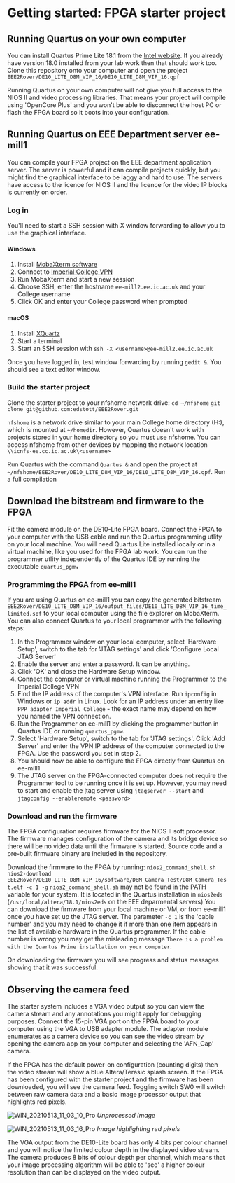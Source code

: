 # Getting started: FPGA starter project

  ## Running Quartus on your own computer
  
  You can install Quartus Prime Lite 18.1 from the [Intel website](https://www.intel.com/content/www/us/en/collections/products/fpga/software/downloads.html). If you already have version 18.0 installed from your lab work then that should work too. Clone this repository onto your computer and open the project `EEE2Rover/DE10_LITE_D8M_VIP_16/DE10_LITE_D8M_VIP_16.qpf`
  
  Running Quartus on your own computer will not give you full access to the NIOS II and video processing libraries. That means your project will compile using 'OpenCore Plus' and you won't be able to disconnect the host PC or flash the FPGA board so it boots into your configuration.
  
  ## Running Quartus on EEE Department server ee-mill1

  You can compile your FPGA project on the EEE department application server. The server is powerful and it can compile projects quickly, but you might find the graphical interface to be laggy and hard to use. The servers have access to the licence for NIOS II and the licence for the video IP blocks is currently on order.
 
   ### Log in
    
  You'll need to start a SSH session with X window forwarding to allow you to use the graphical interface.
      
   #### Windows
        
  1. Install [MobaXterm software](https://mobaxterm.mobatek.net/)
  2. Connect to [Imperial College VPN](https://www.imperial.ac.uk/admin-services/ict/self-service/connect-communicate/remote-access/virtual-private-network-vpn/)
  3. Run MobaXterm and start a new session
  4. Choose SSH, enter the hostname `ee-mill2.ee.ic.ac.uk` and your College username
  5. Click OK and enter your College password when prompted

   #### macOS
  1. Install [XQuartz](https://www.xquartz.org/)
  2. Start a terminal
  3. Start an SSH session with `ssh -X <username>@ee-mill2.ee.ic.ac.uk`

  Once you have logged in, test window forwarding by running `gedit &`. You should see a text editor window.
     
   ### Build the starter project
   
 Clone the starter project to your nfshome network drive:
 `cd ~/nfshome`
 `git clone git@github.com:edstott/EEE2Rover.git`

 `nfshome` is a network drive similar to your main College home directory (H:), which is mounted at `~/homedir`. However, Quartus doesn't work with projects stored in your home directory so you must use nfshome. You can access nfshome from other devices by mapping the network location `\\icnfs-ee.cc.ic.ac.uk\<username>`

 Run Quartus with the command `Quartus &` and open the project at `~/nfshome/EEE2Rover/DE10_LITE_D8M_VIP_16/DE10_LITE_D8M_VIP_16.qpf`. Run a full compilation
    
  ## Download the bitstream and firmware to the FPGA
  
  Fit the camera module on the DE10-Lite FPGA board. Connect the FPGA to your computer with the USB cable and run the Quartus programming utlity on your local machine. You will need Quartus Lite installed locally or in a virtual machine, like you used for the FPGA lab work. You can run the programmer utlity independently of the Quartus IDE by running the executable `quartus_pgmw`

  ### Programming the FPGA from ee-mill1
  If you are using Quartus on ee-mill1 you can copy the generated bitstream `EEE2Rover/DE10_LITE_D8M_VIP_16/output_files/DE10_LITE_D8M_VIP_16_time_limited.sof` to your local computer using the file explorer on MobaXterm. You can also connect Quartus to your local programmer with the following steps:
  1. In the Programmer window on your local computer, select 'Hardware Setup', switch to the tab for 'JTAG settings' and click 'Configure Local JTAG Server'
  2. Enable the server and enter a password. It can be anything.
  3. Click 'OK' and close the Hardware Setup window.
  4. Connect the computer or virtual machine running the Programmer to the Imperial College VPN
  5. Find the IP address of the computer's VPN interface. Run `ipconfig` in Windows or `ip addr` in Linux. Look for an IP address under an entry like `PPP adapter Imperial College` - the exact name may depend on how you named the VPN connection.
  6. Run the Programmer on ee-mill1 by clicking the programmer button in Quartus IDE or running `quartus_pgmw`.
  7. Select 'Hardware Setup', switch to the tab for 'JTAG settings'. Click 'Add Server' and enter the VPN IP address of the computer connected to the FPGA. Use the password you set in step 2.
  8. You should now be able to configure the FPGA directly from Quartus on ee-mill1
  9. The JTAG server on the FPGA-connected computer does not require the Programmer tool to be running once it is set up. However, you may need to start and enable the jtag server using `jtagserver --start` and `jtagconfig --enableremote <password>`

  ### Download and run the firmware
  The FPGA configuration requires firmware for the NIOS II soft processor. The firmware manages configuration of the camera and its bridge device so there will be no video data until the firmware is started. Source code and a pre-built firmware binary are included in the repository.
  
  Download the firmware to the FPGA by running:
  `nios2_command_shell.sh nios2-download EEE2Rover/DE10_LITE_D8M_VIP_16/software/D8M_Camera_Test/D8M_Camera_Test.elf -c 1 -g`
  `nios2_command_shell.sh` may not be found in the PATH variable for your system. It is located in the Quartus installation in `nios2eds` (`/usr/local/altera/18.1/nios2eds` on the EEE deparmental servers)
  You can download the firmware from your local machine or VM, or from ee-mill1 once you have set up the JTAG server. The parameter `-c 1` is the 'cable number' and you may need to change it if more than one item appears in the list of available hardware in the Quartus programmer. If the cable number is wrong you may get the misleading message `There is a problem with the Quartus Prime installation on your computer`.
  
  On downloading the firmware you will see progress and status messages showing that it was successful.
  
  ## Observing the camera feed
  The starter system includes a VGA video output so you can view the camera stream and any annotations you might apply for debugging purposes. Connect the 15-pin VGA port on the FPGA board to your computer using the VGA to USB adapter module. The adapter module enumerates as a camera device so you can see the video stream by opening the camera app on your computer and selecting the 'AFN_Cap' camera.
  
  If the FPGA has the default power-on configuration (counting digits) then the video stream will show a blue Altera/Terasic splash screen. If the FPGA has been configured with the starter project and the firmware has been downloaded, you will see the camera feed. Toggling switch SW0 will switch between raw camera data and a basic image processor output that highlights red pixels.
  
![WIN_20210513_11_03_10_Pro](https://user-images.githubusercontent.com/4660308/118118469-e290fc00-b3e4-11eb-9659-246b53dafe76.jpg)
*Unprocessed Image*

![WIN_20210513_11_03_16_Pro](https://user-images.githubusercontent.com/4660308/118118518-f0df1800-b3e4-11eb-8408-7861ba3cd8ba.jpg)
*Image highlighting red pixels*

The VGA output from the DE10-Lite board has only 4 bits per colour channel and you will notice the limited colour depth in the displayed video stream. The camera produces 8 bits of colour depth per channel, which means that your image processing algorithm will be able to 'see' a higher colour resolution than can be displayed on the video output.
  
  
  
  


    
    
